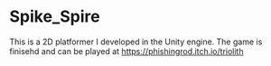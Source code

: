 # Spike_Spire
This is a 2D platformer I developed in the Unity engine.
The game is finisehd and can be played at https://phishingrod.itch.io/triolith
